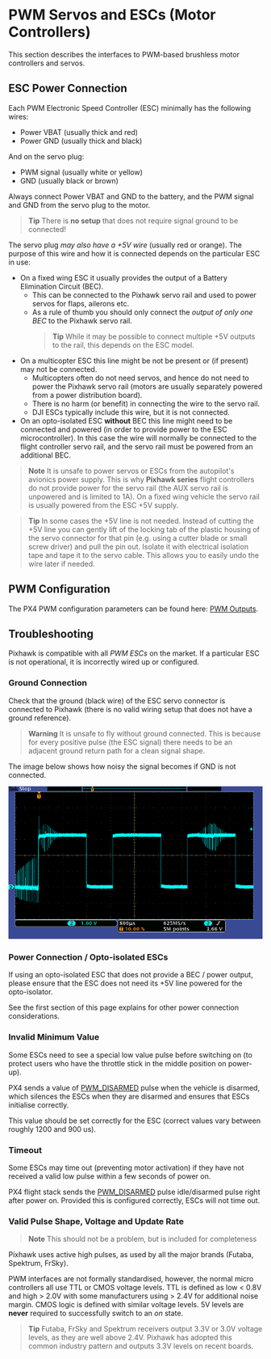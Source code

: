 # PWM Servos and ESCs (Motor Controllers)

This section describes the interfaces to PWM-based brushless motor controllers and servos.

## ESC Power Connection

Each PWM Electronic Speed Controller (ESC) minimally has the following wires:
- Power VBAT (usually thick and red)
- Power GND (usually thick and black)

And on the servo plug:
- PWM signal (usually white or yellow)
- GND (usually black or brown)

Always connect Power VBAT and GND to the battery, and the PWM signal and GND from the servo plug to the motor.

> **Tip** There is **no setup** that does not require signal ground to be connected!
  
The servo plug *may also have a +5V wire* (usually red or orange).
The purpose of this wire and how it is connected depends on the particular ESC in use:

- On a fixed wing ESC it usually provides the output of a Battery Elimination Circuit (BEC). 
  - This can be connected to the Pixhawk servo rail and used to power servos for flaps, ailerons etc.
  - As a rule of thumb you should only connect the *output of only one BEC* to the Pixhawk servo rail. 
    > **Tip** While it may be possible to connect multiple +5V outputs to the rail, this depends on the ESC model.
- On a multicopter ESC this line might be not be present or (if present) may not be connected.
  - Multicopters often do not need servos, and hence do not need to power the Pixhawk servo rail (motors are usually separately powered from a power distribution board).
  - There is no harm (or benefit) in connecting the wire to the servo rail.
  - DJI ESCs typically include this wire, but it is not connected.
- On an opto-isolated ESC **without** BEC this line might need to be connected and powered (in order to provide power to the ESC microcontroller). 
  In this case the wire will normally be connected to the flight controller servo rail, and the servo rail must be powered from an additional BEC. 
  
> **Note** It is unsafe to power servos or ESCs from the autopilot's avionics power supply.
  This is why **Pixhawk series** flight controllers do not provide power for the servo rail (the AUX servo rail is unpowered and is limited to 1A).
  On a fixed wing vehicle the servo rail is usually powered from the ESC +5V supply.

<span></span>
> **Tip** In some cases the +5V line is not needed. 
  Instead of cutting the +5V line you can gently lift of the locking tab of the plastic housing of the servo connector for that pin (e.g. using a cutter blade or small screw driver) and pull the pin out. 
  Isolate it with electrical isolation tape and tape it to the servo cable. 
  This allows you to easily undo the wire later if needed.


## PWM Configuration

The PX4 PWM configuration parameters can be found here: [PWM Outputs](../advanced/parameter_reference.md#pwm-outputs).


## Troubleshooting

Pixhawk is compatible with all *PWM ESCs* on the market.
If a particular ESC is not operational, it is incorrectly wired up or configured.

### Ground Connection

Check that the ground (black wire) of the ESC servo connector is connected to Pixhawk (there is no valid wiring setup that does not have a ground reference).

> **Warning** It is unsafe to fly without ground connected.
  This is because for every positive pulse (the ESC signal) there needs to be an adjacent ground return path for a clean signal shape.
  
  The image below shows how noisy the signal becomes if GND is not connected.

  ![PWM without ground](../../assets/hardware/pwm_esc/pwm_without_gnd.png)


### Power Connection / Opto-isolated ESCs

If using an opto-isolated ESC that does not provide a BEC / power output, please ensure that the ESC does not need its +5V line powered for the opto-isolator.

See the first section of this page explains for other power connection considerations.

### Invalid Minimum Value

Some ESCs need to see a special low value pulse before switching on (to protect users who have the throttle stick in the middle position on power-up).

PX4 sends a value of [PWM_DISARMED](../advanced/parameter_reference.md#PWM_DISARMED) pulse when the vehicle is disarmed, which silences the ESCs when they are disarmed and ensures that ESCs initialise correctly. 

This value should be set correctly for the ESC (correct values vary between roughly 1200 and 900 us). 

### Timeout

Some ESCs may time out (preventing motor activation) if they have not received a valid low pulse within a few seconds of power on. 

PX4 flight stack sends the [PWM_DISARMED](../advanced/parameter_reference.md#PWM_DISARMED) pulse idle/disarmed pulse right after power on.
Provided this is configured correctly, ESCs will not time out.

### Valid Pulse Shape, Voltage and Update Rate

> **Note** This should not be a problem, but is included for completeness

Pixhawk uses active high pulses, as used by all the major brands (Futaba, Spektrum, FrSky).

PWM interfaces are not formally standardised, however, the normal micro controllers all use TTL or CMOS voltage levels. 
TTL is defined as low < 0.8V and high > 2.0V with some manufacturers using > 2.4V for additional noise margin. 
CMOS logic is defined with similar voltage levels. 
5V levels are **never** required to successfully switch to an *on* state.

> **Tip** Futaba, FrSky and Spektrum receivers output 3.3V or 3.0V voltage levels, as they are well above 2.4V. 
  Pixhawk has adopted this common industry pattern and outputs 3.3V levels on recent boards.